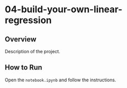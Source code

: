 # 04-build-your-own-linear-regression
## Overview
Description of the project.
## How to Run
Open the `notebook.ipynb` and follow the instructions.
